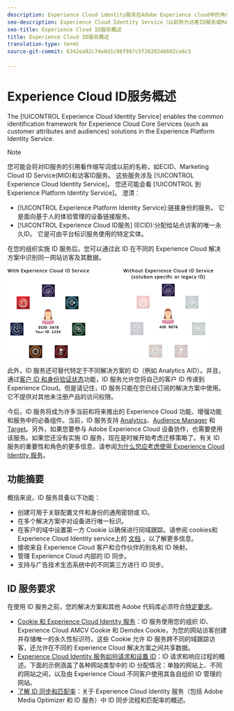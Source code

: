 ```yaml
---
description: Experience Cloud identity服务在Adobe Experience cloud中的角色。
seo-description: Experience Cloud Identity Service（以前称为访客ID服务或Marketing Cloud ID服务）支持Experience Cloud服务的通用标识框架，如客户属性和受众。
seo-title: Experience Cloud ID服务概述
title: Experience Cloud ID服务概述
translation-type: tm+mt
source-git-commit: 6342ea02c74e6d1c96f987c5f2620246602ce6c5

---
```



# Experience Cloud ID服务概述

The [!UICONTROL Experience Cloud Identity Service] enables the common identification framework for Experience Cloud Core Services (such as customer attributes and audiences) solutions in the Experience Platform Identity Service.

>[!NOTE]
>
> 您可能会将对ID服务的引用看作缩写词或以前的名称，如ECID、Marketing Cloud ID Service(MID)和访客ID服务。 这些服务涉及 [!UICONTROL Experience Cloud Identity Service]。 您还可能会看 [!UICONTROL 到Experience Platform Identity Service]。 澄清：

* [!UICONTROL Experience Platform Identity Service]:链接身份的服务。 它是面向基于人的体验管理的设备链接服务。
* [!UICONTROL Experience Cloud ID服务] (ECID):分配给站点访客的唯一永久ID。 它是可由平台标识服务使用的特定实体。

在您的组织实施 ID 服务后，您可以通过此 ID 在不同的 Experience Cloud 解决方案中识别同一网站访客及其数据。

![](assets/ecid.png)

此外，ID 服务还可替代特定于不同解决方案的 ID（例如 Analytics AID）。并且，通过[客户 ID 和身份验证状态](/help/reference/authenticated-state.md)功能，ID 服务允许您将自己的客户 ID 传递到 Experience Cloud。但是请记住，ID 服务只能在您已经订阅的解决方案中使用。它不提供对其他未注册产品的访问权限。

今后，ID 服务将成为许多当前和将来推出的 Experience Cloud 功能、增强功能和服务中的必备组件。当前，ID 服务支持 [Analytics](http://www.adobe.com/marketing-cloud/web-analytics.html)、[Audience Manager](http://www.adobe.com/marketing-cloud/data-management-platform.html) 和 [Target](http://www.adobe.com/marketing-cloud/testing-targeting.html)。另外，如果您要参与 Adobe Experience Cloud 设备协作，也需要使用该服务。如果您还没有实施 ID 服务，现在是时候开始考虑迁移策略了。有关 ID 服务的重要性和角色的更多信息，请参阅[为什么您应考虑使用 Experience Cloud Identity 服务](http://blogs.adobe.com/digitalmarketing/analytics/why-new-adobe-marketing-cloud-id-service-should-be-on-your-radar/)。

## 功能摘要

概括来说，ID 服务具备以下功能：

* 创建可用于关联配置文件和身份的通用密钥或 ID。
* 在多个解决方案中对设备进行唯一标识。
* 在客户的域中设置第一方 Cookie 以确保进行同域跟踪。请参阅 cookies和Experience Cloud Identity service上的 [文档](https://docs.adobe.com/content/help/en/id-service/using/intro/cookies.html) ，以了解更多信息。
* 接收来自 Experience Cloud 客户和合作伙伴的别名和 ID 映射。
* 管理 Experience Cloud 内部的 ID 同步。
* 支持与广告技术生态系统中的不同第三方进行 ID 同步。

## ID 服务要求

在使用 ID 服务之前，您的解决方案和其他 Adobe 代码库必须符合[特定要求](/help/reference/requirements.md)。

* [Cookie 和 Experience Cloud Identity 服务](cookies.md)：ID 服务使用您的组织 ID、Experience Cloud AMCV Cookie 和 Demdex Cookie，为您的网站访客创建并存储唯一的永久性标识符。这些 Cookie 允许 ID 服务跨不同的域跟踪访客，还允许在不同的 Experience Cloud 解决方案之间共享数据。
* [Experience Cloud Identity 服务如何请求和设置 ID](id-request.md)：ID 请求和响应过程的概述。下面的示例涵盖了各种网站类型中的 ID 分配情况：单独的网站上、不同的网站之间，以及由 Experience Cloud 不同客户使用其各自组织 ID 管理的网站。
* [了解 ID 同步和匹配率](match-rates.md)：关于 Experience Cloud Identity 服务（包括 Adobe Media Optimizer 和 ID 服务）中 ID 同步流程和匹配率的概述。

